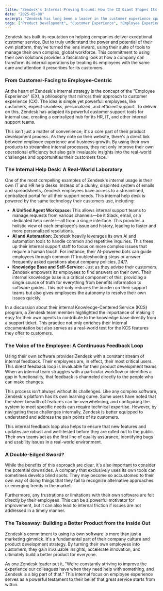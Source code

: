 ```yaml
---
title: "Zendesk's Internal Proving Ground: How the CX Giant Shapes Its Own Employee Experience"
date: "2025-05-08"
excerpt: "Zendesk has long been a leader in the customer experience space, but how does the company leverage its own suite of tools to manage its internal operations? This post explores how Zendesk's own teams use their software for everything from HR to IT, revealing how this internal feedback loop shapes the product for everyone."
tags: ["Product Development", "Customer Experience", "Employee Experience", "IT Support", "HR Technology"]
---
```


Zendesk has built its reputation on helping companies deliver exceptional customer service. But to truly understand the power and potential of their own platform, they’ve turned the lens inward, using their suite of tools to manage their own complex, global workforce. This commitment to using their own solutions provides a fascinating look at how a company can transform its internal operations by treating its employees with the same care and attention it prescribes for its customers.

### From Customer-Facing to Employee-Centric

At the heart of Zendesk's internal strategy is the concept of the "Employee Experience" (EX), a philosophy that mirrors their approach to customer experience (CX). The idea is simple yet powerful: employees, like customers, expect seamless, personalized, and efficient support. To deliver on this, Zendesk has adapted its powerful customer support tools for internal use, creating a centralized hub for its HR, IT, and other internal support teams.

This isn't just a matter of convenience; it's a core part of their product development process. As they note on their website, there's a direct link between employee experience and business growth. By using their own products to streamline internal processes, they not only improve their own operational efficiency but also gain invaluable insights into the real-world challenges and opportunities their customers face.

### The Internal Help Desk: A Real-World Laboratory

One of the most compelling examples of Zendesk's internal usage is their own IT and HR help desks. Instead of a clunky, disjointed system of emails and spreadsheets, Zendesk employees have access to a streamlined, centralized portal for all their support needs. This internal help desk is powered by the same technology their customers use, including:

* **A Unified Agent Workspace:** This allows internal support teams to manage requests from various channels—be it Slack, email, or a dedicated help center—all from a single interface. This provides a holistic view of each employee's issue and history, leading to faster and more personalized resolutions.
* **AI and Automation:** Zendesk heavily leverages its own AI and automation tools to handle common and repetitive inquiries. This frees up their internal support staff to focus on more complex issues that require a human touch. For instance, their AI-powered bots can guide employees through common IT troubleshooting steps or answer frequently asked questions about company policies, 24/7.
* **Knowledge Base and Self-Service:** Just as they advise their customers, Zendesk empowers its employees to find answers on their own. Their internal knowledge base is a critical component of this, providing a single source of truth for everything from benefits information to software guides. This not-only reduces the burden on their support teams but also gives employees the autonomy to resolve their own issues quickly.

In a discussion about their internal Knowledge-Centered Service (KCS) program, a Zendesk team member highlighted the importance of making it easy for their own agents to contribute to the knowledge base directly from a support ticket. This practice not only enriches their internal documentation but also serves as a real-world test for the KCS features they offer to customers.

### The Voice of the Employee: A Continuous Feedback Loop

Using their own software provides Zendesk with a constant stream of internal feedback. Their employees are, in effect, their most critical users. This direct feedback loop is invaluable for their product development teams. When an internal team struggles with a particular workflow or identifies a gap in functionality, that feedback is channeled directly to the people who can make changes.

This process isn't always without its challenges. Like any complex software, Zendesk's platform has its own learning curve. Some users have noted that the sheer breadth of features can be overwhelming, and configuring the system to meet specific needs can require technical expertise. However, by navigating these challenges internally, Zendesk is better equipped to understand and address the pain points of its customers.

This internal feedback loop also helps to ensure that new features and updates are robust and well-tested before they are rolled out to the public. Their own teams act as the first line of quality assurance, identifying bugs and usability issues in a real-world environment.

### A Double-Edged Sword?

While the benefits of this approach are clear, it's also important to consider the potential downsides. A company that exclusively uses its own tools can sometimes develop blind spots. They may become so accustomed to their own way of doing things that they fail to recognize alternative approaches or emerging trends in the market.

Furthermore, any frustrations or limitations with their own software are felt directly by their employees. This can be a powerful motivator for improvement, but it can also lead to internal friction if issues are not addressed in a timely manner.

### The Takeaway: Building a Better Product from the Inside Out

Zendesk's commitment to using its own software is more than just a marketing gimmick. It's a fundamental part of their company culture and product development strategy. By turning their own employees into customers, they gain invaluable insights, accelerate innovation, and ultimately build a better product for everyone.

As one Zendesk leader put it, "We're constantly striving to improve the experience our colleagues have when they need help with something, and Zendesk is a big part of that." This internal focus on employee experience serves as a powerful testament to their belief that great service starts from within.